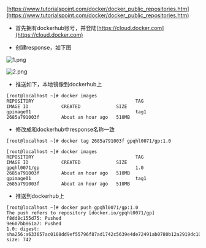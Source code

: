 [https://www.tutorialspoint.com/docker/docker_public_repositories.htm](https://www.tutorialspoint.com/docker/docker_public_repositories.htm)


- 首先拥有dockerhub账号，并登陆[https://cloud.docker.com](https://cloud.docker.com)

- 创建response，如下图  

![1.png](http://ww1.sinaimg.cn/large/9b13c8fdgy1g7yoxhlo75j20ww08tgm2.jpg)

![2.png](http://ww1.sinaimg.cn/large/9b13c8fdgy1g7yoxbguuwj20ws09o0t4.jpg)

- 推送如下，本地镜像到dockerhub上
```shell
[root@localhost ~]# docker images
REPOSITORY                                     TAG                 IMAGE ID            CREATED             SIZE
gpimage01                                      tag1                2685a791003f        About an hour ago   510MB

```

- 修改成和dockerhub中response名称一致
```shell
[root@localhost ~]# docker tag 2685a791003f gpqhl0071/gp:1.0
```

```shell
[root@localhost ~]# docker images
REPOSITORY                                     TAG                 IMAGE ID            CREATED             SIZE
gpqhl0071/gp                                   1.0                 2685a791003f        About an hour ago   510MB
gpimage01                                      tag1                2685a791003f        About an hour ago   510MB

```

- 推送到dockerhub上
```shell
[root@localhost ~]# docker push gpqhl0071/gp:1.0
The push refers to repository [docker.io/gpqhl0071/gp]
f8dd8c155d75: Pushed 
9e607bb861a7: Pushed 
1.0: digest: sha256:a633657ac0108dd9ef55796f87ad1742c5639e4de72491ab0780b12a2919dc10 size: 742

```